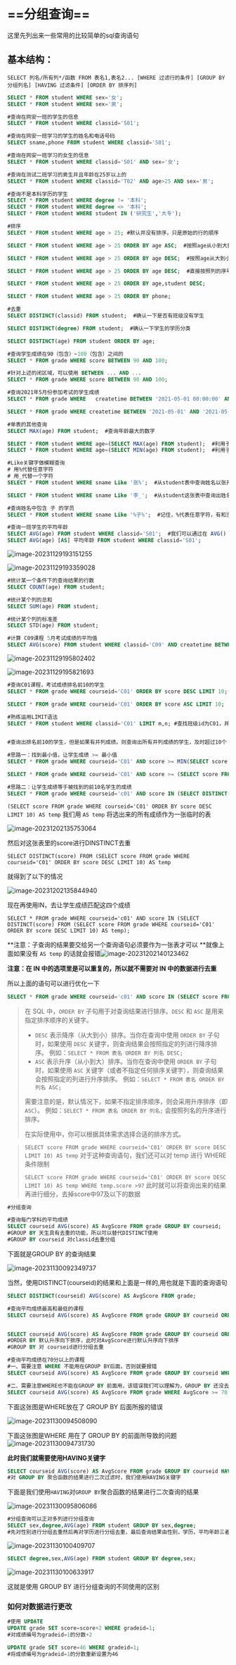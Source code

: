 # ==分组查询==

这里先列出来一些常用的比较简单的sql查询语句

## 基本结构：

`SELECT 列名/所有列*/函数 FROM 表名1,表名2... [WHERE 过滤行的条件] [GROUP BY 分组列名] [HAVING 过滤条件] [ORDER BY 排序列] `



```sql
SELECT * FROM student WHERE sex='女';
SELECT * FROM student WHERE sex='男';

```



```SQL
#查询在网安一班的学生的信息
SELECT * FROM student WHERE classid='S01';

#查询在网安一班学习的学生的姓名和电话号码
SELECT sname,phone FROM student WHERE classid='S01';

#查询在网安一班学习的女生的信息
SELECT * FROM student WHERE classid='S01' AND sex='女';

#查询在测试二班学习的男生并且年龄在25岁以上的
SELECT * FROM student WHERE classid='T02' AND age>25 AND sex='男';

#查询不是本科学历的学生
SELECT * FROM student WHERE degree != '本科';
SELECT * FROM student WHERE degree <> '本科';
SELECT * FROM student WHERE student IN ('研究生','大专');

```



```sql
#排序
SELECT * FROM student WHERE age > 25; #默认并没有排序，只是原始的行的顺序

SELECT * FROM student WHERE age > 25 ORDER BY age ASC;  #按照age从小到大排序

SELECT * FROM student WHERE age > 25 ORDER BY age DESC;  #按照age从大到小排序

SELECT * FROM student WHERE age > 25 ORDER BY age DESC;  #直接按照列的序号进行排序

SELECT * FROM student WHERE age > 25 ORDER BY age,student DESC;

SELECT * FROM student WHERE age > 25 ORDER BY phone;
```



```sql
#去重
SELECT DISTINCT(classid) FROM student;  #确认一下是否有班级没有学生

SELECT DISTINCT(degree) FROM student;  #确认一下学生的学历分类

SELECT DISTINCT(age) FROM student ORDER BY age;
```



```sql
#查询学生成绩在90（包含）~100（包含）之间的
SELECT * FROM grade WHERE score BETWEEN 90 AND 100;

#针对上述的闭区域，可以使用 BETWEEN ... AND ...
SELECT * FROM grade WHERE score BETWEEN 90 AND 100;

#查询2021年5月份参加考试的学生成绩
SELECT * FROM grade WHERE 	createtime BETWEEN '2021-05-01 00:00:00' AND '2021-5031 23:59:59';

SELECT * FROM grade WHERE createtime BETWEEN '2021-05-01' AND '2021-05-31'; 
```



```sql
#单表的其他查询
SELECT MAX(age) FROM student;  #查询年龄最大的数字

SELECT * FROM student WHERE age=(SELECT MAX(age) FROM student);  #利用子查询，查询年龄最大的学生的信息
SELECT * FROM student WHERE age=(SELECT MIN(age) FROM student);  #利用子查询，查询年龄最小的学生的信息
```



```sql
#Like关键字做模糊查询
# 用%代替任意字符
# 用_代替一个字符
SELECT * FROM student WHERE sname Like '张%';  #从student表中查询姓名以张开头的学员

SELECT * FROM student WHERE sname Like '李_';  #从student这张表中查询出姓名只有两个字且以李姓开头的学生,要查三个字的话就用李__(两个短线)

#查询姓名中包含 子 的学员
SELECT * FROM student WHERE sname Like '%子%';  #记住，%代表任意字符，有和没有都可以

#查询一班学生的平均年龄
SELECT AVG(age) FROM student WHERE classid='S01';  #我们可以通过在 AVG() 后面添加新列名来决定我们查询结果的表的名称 [AS] 表示AS可要可不要
SELECT AVG(age) [AS] 平均年龄 FROM student WHERE classid='S01';
```

![image-20231129193151255](https://gitee.com/ymq_typroa/typroa/raw/main/image-20231129193151255.png)

![image-20231129193359028](https://gitee.com/ymq_typroa/typroa/raw/main/image-20231129193359028.png)

```sql
#统计某一个条件下的查询结果的行数
SELECT COUNT(age) FROM student;

#统计某个列的总和
SELECT SUM(age) FROM student;

#统计某个列的标准差
SELECT STD(age) FROM student;

#计算 C09课程 5月考试成绩的平均值
SELECT AVG(score) FROM student WHERE classid='C09' AND createtime BETWEEN '2021-05-01' and '2021-05-31';
```

![image-20231129195802402](https://gitee.com/ymq_typroa/typroa/raw/main/image-20231129195802402.png)

![image-20231129195821693](https://gitee.com/ymq_typroa/typroa/raw/main/image-20231129195821693.png)



```sql
#查询C01课程，考试成绩排名前10的学生
SELECT * FROM grade WHERE courseid='C01' ORDER BY score DESC LIMIT 10;

SELECT * FROM grade WHERE courseid='C01' ORDER BY score ASC LIMIT 10;

#熟练运用LIMIT语法
SELECT * FROM student WHERE classid='C01' LIMIT m,n; #查找班级id为C01，并从m+1条值往后查找n条信息。其中m是下标，n是要往后查询的条数。


#查询出排名前10的学生，但是如果有并列成绩。则查询出所有并列成绩的学生，及时超过10个

#思路一：找到最小值，让学生成绩 >= 最小值
SELECT * FROM grade WHERE courseid='C01' AND score >= MIN(SELECT score FROM grade WHERE courseid='C01' ORDER BY score DESC LIMIT 0,10);

SELECT * FROM grade WHERE courseid='C01' AND score >= (SELECT score FROM grade WHERE courseid='C01' ORDER BY score DESC LIMIT 9,1);

#思路二：让学生成绩等于被找到的前10名学生的成绩
SELECT * FROM grade WHERE courseid='c01' AND score IN (SELECT DISTINCT(score) FROM (SELECT score FROM grade WHERE courseid='C01' ORDER BY score DESC LIMIT 10) AS temp);

```

`(SELECT score FROM grade WHERE courseid='C01' ORDER BY score DESC LIMIT 10) AS temp` 我们用 `AS temp` 将选出来的所有成绩作为一张临时的表

![image-20231202135753064](https://gitee.com/ymq_typroa/typroa/raw/main/image-20231202135753064.png)

然后对这张表里的score进行DINSTINCT去重

`SELECT DISTINCT(score) FROM (SELECT score FROM grade WHERE courseid='C01' ORDER BY score DESC LIMIT 10) AS temp`

就得到了以下的情况

![image-20231202135844940](https://gitee.com/ymq_typroa/typroa/raw/main/image-20231202135844940.png)

现在再使用IN，去让学生成绩匹配这四个成绩

`SELECT * FROM grade WHERE courseid='c01' AND score IN (SELECT DISTINCT(score) FROM (SELECT score FROM grade WHERE courseid='C01' ORDER BY score DESC LIMIT 10) AS temp);`

**注意：子查询的结果要交给另一个查询语句必须要作为一张表才可以 **就像上面如果没有 `AS temp` 的话就会报错![image-20231202140123462](https://gitee.com/ymq_typroa/typroa/raw/main/image-20231202140123462.png) 

 **注意：在 IN 中的选项里是可以重复的，所以就不需要对 IN 中的数据进行去重**

所以上面的语句可以进行优化一下

```sql
SELECT * FROM grade WHERE courseid='c01' AND score IN (SELECT score FROM (SELECT score FROM grade WHERE courseid='C01' ORDER BY score DESC LIMIT 10) AS temp);
```



> 在 SQL 中，`ORDER BY` 子句用于对查询结果进行排序。`DESC` 和 `ASC` 是用来指定排序顺序的关键字。
>
> - `DESC` 表示降序（从大到小）排序。当你在查询中使用 `ORDER BY` 子句时，如果使用 `DESC` 关键字，则查询结果会按照指定的列进行降序排序。
>   例如：`SELECT * FROM 表名 ORDER BY 列名 DESC;`
> - `ASC` 表示升序（从小到大）排序。当你在查询中使用 `ORDER BY` 子句时，如果使用 `ASC` 关键字（或者不指定任何排序关键字），则查询结果会按照指定的列进行升序排序。
>   例如：`SELECT * FROM 表名 ORDER BY 列名 ASC;`
>
> 需要注意的是，默认情况下，如果不指定排序顺序，则会采用升序排序（即 `ASC`）。
> 例如：`SELECT * FROM 表名 ORDER BY 列名;` 会按照列名的升序进行排序。
>
> 在实际使用中，你可以根据具体需求选择合适的排序方式。



> `SELECT score FROM grade WHERE courseid='C01' ORDER BY score DESC LIMIT 10) AS temp` 对于这种查询语句，我们还可以对 temp 进行 WHERE 条件限制
>
> `SELECT score FROM grade WHERE courseid='C01' ORDER BY score DESC LIMIT 10) AS temp WHERE temp.score >97` 此时就可以将查询出来的结果再进行细分，去掉score中97及以下的数据



```sql
#分组查询

#查询每门学科的平均成绩
SELECT courseid AVG(score) AS AvgScore FROM grade GROUP BY courseid;
#GROUP BY 天生具有去重的功能，所以可以替代DISTINCT使用
#GROUP BY courseid 对classid去重分组
```

下面就是GROUP BY 的查询结果

![image-20231130092349737](https://gitee.com/ymq_typroa/typroa/raw/main/image-20231130092349737.png)

当然，使用DISTINCT(courseid)的结果和上面是一样的,用也就是下面的查询语句

```sql
SELECT DISTINCT(courseid) AVG(score) AS AvgScore FROM grade;
```



```sql
#查询平均成绩最高和最低的课程
SELECT courseid AVG(score) AS AvgScore FROM grade GROUP BY courseid ORDER BY DESC AvgScore LIMIT 1;


SELECT courseid AVG(score) AS AvgScore FROM grade GROUP BY courseid ORDER BY AvgScore LIMIT 1;
#ORDER BY 默认升序向下排序，此时对AvgScore进行默认升序向下排序
#GROUP BY 对 courseid进行分组去重
```



```sql
#查询平均成绩在70分以上的课程
#一、需要注意 WHERE 不能用在GROUP BY后面，否则就要报错
SELECT courseid AVG(score) AS AvgScore FROM grade GROUP BY courseid WHERE AvgScore >= 70;

#二、需要注意WHERE也不能在GROUP BY 前面用，该错误我们可以理解为，GROUP BY 还没去重分组完成呢就要开始WHERE查询了，这不是很荒唐
SELECT courseid AVG(score) AS AvgScore FROM grade WHERE AvgScore >= 70 GROUP BY courseid;
```

下面这张图是WHERE放在了 GROUP BY 后面所报的错误

![image-20231130094508090](https://gitee.com/ymq_typroa/typroa/raw/main/image-20231130094508090.png)

 下面这张图是WHERE 用在了 GROUP BY 的前面所导致的问题![image-20231130094731730](https://gitee.com/ymq_typroa/typroa/raw/main/image-20231130094731730.png)

**此时我们就需要使用HAVING关键字**

```sql
SELECT courseid AVG(score) AS AvgScore FROM grade GROUP BY courseid HAVING AvgScore >= 70;
#对 GROUP BY 聚合函数的结果进行二次过滤时，我们使用HAVING关键字
```

下面是我们使用`HAVING`对`GROUP BY`聚合函数的结果进行二次查询的结果

![image-20231130095806086](https://gitee.com/ymq_typroa/typroa/raw/main/image-20231130095806086.png)





```sql
#分组查询可以正对多列进行分组查询
SELECT sex,degree,AVG(age) FROM student GROUP BY sex,degree;
#先对性别进行分组去重然后再对学历进行分组去重，最后查询结果由性别，学历，平均年龄三者构成
```

![image-20231130100409707](https://gitee.com/ymq_typroa/typroa/raw/main/image-20231130100409707.png)

```sql
SELECT degree,sex,AVG(age) FROM student GROUP BY degree,sex;
```

![image-20231130100633917](https://gitee.com/ymq_typroa/typroa/raw/main/image-20231130100633917.png)

这就是使用 GROUP BY 进行分组查询的不同使用的区别

### 如何对数据进行更改

```sql
#使用 UPDATE
UPDATE grade SET score=score+2 WHERE gradeid=1;
#对成绩编号为gradeid=1的分数+2

UPDATE grade SET score=46 WHERE gradeid=1;
#将成绩编号为gradeid=1的分数重新设置为46
```



